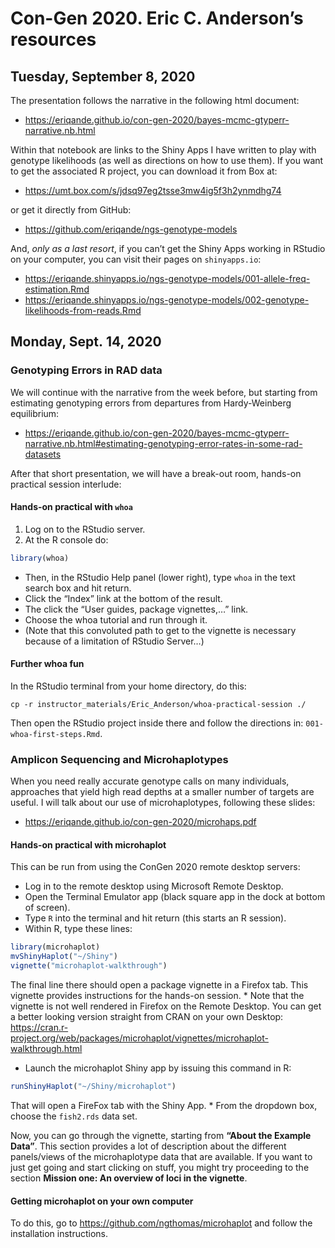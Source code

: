 Con-Gen 2020. Eric C. Anderson’s resources
================

## Tuesday, September 8, 2020

The presentation follows the narrative in the following html document:

  - <https://eriqande.github.io/con-gen-2020/bayes-mcmc-gtyperr-narrative.nb.html>

Within that notebook are links to the Shiny Apps I have written to play
with genotype likelihoods (as well as directions on how to use them). If
you want to get the associated R project, you can download it from Box
at:

  - <https://umt.box.com/s/jdsq97eg2tsse3mw4ig5f3h2ynmdhg74>

or get it directly from GitHub:

  - <https://github.com/eriqande/ngs-genotype-models>

And, *only as a last resort*, if you can’t get the Shiny Apps working in
RStudio on your computer, you can visit their pages on `shinyapps.io`:

  - <https://eriqande.shinyapps.io/ngs-genotype-models/001-allele-freq-estimation.Rmd>
  - <https://eriqande.shinyapps.io/ngs-genotype-models/002-genotype-likelihoods-from-reads.Rmd>

## Monday, Sept. 14, 2020

### Genotyping Errors in RAD data

We will continue with the narrative from the week before, but starting
from estimating genotyping errors from departures from Hardy-Weinberg
equilibrium:

  - <https://eriqande.github.io/con-gen-2020/bayes-mcmc-gtyperr-narrative.nb.html#estimating-genotyping-error-rates-in-some-rad-datasets>

After that short presentation, we will have a break-out room, hands-on
practical session interlude:

#### Hands-on practical with `whoa`

1.  Log on to the RStudio server.
2.  At the R console do:

<!-- end list -->

``` r
library(whoa)
```

  - Then, in the RStudio Help panel (lower right), type `whoa` in the
    text search box and hit return.
  - Click the “Index” link at the bottom of the result.
  - The click the “User guides, package vignettes,…” link.
  - Choose the whoa tutorial and run through it.
  - (Note that this convoluted path to get to the vignette is necessary
    because of a limitation of RStudio Server…)

#### Further whoa fun

In the RStudio terminal from your home directory, do this:

    cp -r instructor_materials/Eric_Anderson/whoa-practical-session ./

Then open the RStudio project inside there and follow the directions in:
`001-whoa-first-steps.Rmd`.

### Amplicon Sequencing and Microhaplotypes

When you need really accurate genotype calls on many individuals,
approaches that yield high read depths at a smaller number of targets
are useful. I will talk about our use of microhaplotypes, following
these slides:

  - <https://eriqande.github.io/con-gen-2020/microhaps.pdf>

#### Hands-on practical with microhaplot

This can be run from using the ConGen 2020 remote desktop servers:

  - Log in to the remote desktop using Microsoft Remote Desktop.
  - Open the Terminal Emulator app (black square app in the dock at
    bottom of screen).
  - Type `R` into the terminal and hit return (this starts an R
    session).
  - Within R, type these lines:

<!-- end list -->

``` r
library(microhaplot)
mvShinyHaplot("~/Shiny")
vignette("microhaplot-walkthrough")
```

The final line there should open a package vignette in a Firefox tab.
This vignette provides instructions for the hands-on session. \* Note
that the vignette is not well rendered in Firefox on the Remote Desktop.
You can get a better looking version straight from CRAN on your own
Desktop:
<https://cran.r-project.org/web/packages/microhaplot/vignettes/microhaplot-walkthrough.html>

  - Launch the microhaplot Shiny app by issuing this command in R:

<!-- end list -->

``` r
runShinyHaplot("~/Shiny/microhaplot")
```

That will open a FireFox tab with the Shiny App. \* From the dropdown
box, choose the `fish2.rds` data set.

Now, you can go through the vignette, starting from **“About the Example
Data”**. This section provides a lot of description about the different
panels/views of the microhaplotype data that are available. If you want
to just get going and start clicking on stuff, you might try proceeding
to the section **Mission one: An overview of loci in the vignette**.

#### Getting microhaplot on your own computer

To do this, go to <https://github.com/ngthomas/microhaplot> and follow
the installation instructions.

